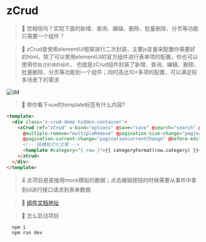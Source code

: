 # zCrud

> 🍢 您相信吗？实现下面的新增、查询、编辑、删除、批量删除、分页等功能只需要一个组件？

> 🏀 zCrud是使用elementUI框架进行二次封装，主要js变量来配置你需要好的html，除了可以使用elementUI的官方组件进行表单项的配置，你也可以使用你`自己封装的组件`， 也就是zCrud组件封装了新增、查询、编辑、删除、批量删除、分页等功能到一个组件；同时高达10+多项的配置，可以满足较多场景下的需求


![dd](https://img-blog.csdnimg.cn/c155a33cd46343058bdf2cc1b7249123.jpeg#pic_center)

> 🍖 带你看下vue的template标签有什么内容?

```html
<template>
  <div class='z-crud-demo hidden-container'>
    <zCrud ref="zCrud" v-bind="options" @save="save" @search="search" @search-reset="searchReset" @remove="remove"
      @multiple-remove="multipleRemove" @pagination-size-change="paginationSizeChange"
      @pagination-current-change="paginationcurrentChange" @before-edit="beforeEdit">
      <!-- 插槽格式化文案 -->
      <template #category="{ row }">{{ categoryFormat(row.category) }}</template>
    </zCrud>
  </div>
</template>
```

> ⏳ 此项目是直接用mock模拟的数据；点击编辑按钮的时候需要从事件中拿到id进行接口请求到表单数据

> 🏰 [组件文档地址](https://blog.csdn.net/weixin_42424283/article/details/129431779)

> 🍧 怎么启动项目

```shell
  npm i
  npm run dev
```
